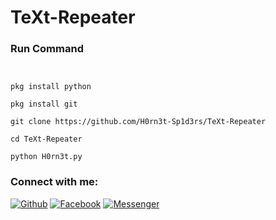 
# TeXt-Repeater

<h3>Run Command</h3>

```


pkg install python

pkg install git

git clone https://github.com/H0rn3t-Sp1d3rs/TeXt-Repeater

cd TeXt-Repeater

python H0rn3t.py

```



<h3 align="left">Connect with me:</h3>
<p align="left">
<a href="https://github.com/H0rn3t-Sp1d3rs"><img title="Github" src="https://img.shields.io/badge/Github-T3RR8US-blue?style=for-the-badge&logo=github"></a>
<a href="https://www.facebook.com/H0rn3t.Sp1d3rs"><img title="Facebook" src="https://img.shields.io/badge/Facebook-red?style=for-the-badge&logo=facebook"></a>
<a href="https://www.facebook.com/call.me.H0rn3t.Sp1d3rs"><img title="Messenger" src="https://img.shields.io/badge/Messenger-red?style=for-the-badge&logo=messenger"></a>

